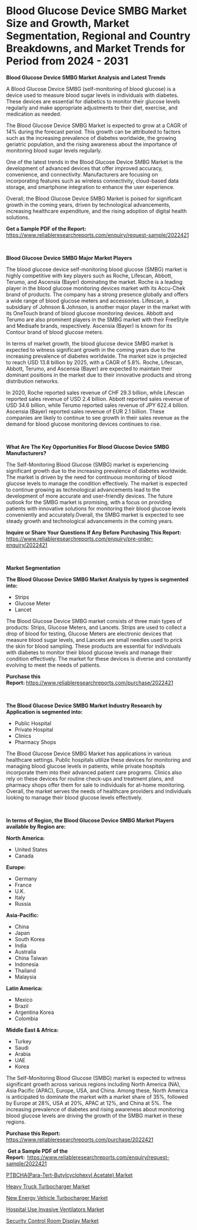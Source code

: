 <p><h1>Blood Glucose Device SMBG Market Size and Growth, Market Segmentation, Regional and Country Breakdowns, and Market Trends for Period from 2024 -  2031</h1></p><p><strong>Blood Glucose Device SMBG Market Analysis and Latest Trends</strong></p>
<p><p>A Blood Glucose Device SMBG (self-monitoring of blood glucose) is a device used to measure blood sugar levels in individuals with diabetes. These devices are essential for diabetics to monitor their glucose levels regularly and make appropriate adjustments to their diet, exercise, and medication as needed.</p><p>The Blood Glucose Device SMBG Market is expected to grow at a CAGR of 14% during the forecast period. This growth can be attributed to factors such as the increasing prevalence of diabetes worldwide, the growing geriatric population, and the rising awareness about the importance of monitoring blood sugar levels regularly.</p><p>One of the latest trends in the Blood Glucose Device SMBG Market is the development of advanced devices that offer improved accuracy, convenience, and connectivity. Manufacturers are focusing on incorporating features such as wireless connectivity, cloud-based data storage, and smartphone integration to enhance the user experience.</p><p>Overall, the Blood Glucose Device SMBG Market is poised for significant growth in the coming years, driven by technological advancements, increasing healthcare expenditure, and the rising adoption of digital health solutions.</p></p>
<p><strong>Get a Sample PDF of the Report:&nbsp;</strong> <a href="https://www.reliableresearchreports.com/enquiry/request-sample/2022421">https://www.reliableresearchreports.com/enquiry/request-sample/2022421</a></p>
<p>&nbsp;</p>
<p><strong>Blood Glucose Device SMBG Major Market Players</strong></p>
<p><p>The blood glucose device self-monitoring blood glucose (SMBG) market is highly competitive with key players such as Roche, Lifescan, Abbott, Terumo, and Ascensia (Bayer) dominating the market. Roche is a leading player in the blood glucose monitoring devices market with its Accu-Chek brand of products. The company has a strong presence globally and offers a wide range of blood glucose meters and accessories. Lifescan, a subsidiary of Johnson & Johnson, is another major player in the market with its OneTouch brand of blood glucose monitoring devices. Abbott and Terumo are also prominent players in the SMBG market with their FreeStyle and Medisafe brands, respectively. Ascensia (Bayer) is known for its Contour brand of blood glucose meters.</p><p>In terms of market growth, the blood glucose device SMBG market is expected to witness significant growth in the coming years due to the increasing prevalence of diabetes worldwide. The market size is projected to reach USD 13.8 billion by 2025, with a CAGR of 5.8%. Roche, Lifescan, Abbott, Terumo, and Ascensia (Bayer) are expected to maintain their dominant positions in the market due to their innovative products and strong distribution networks.</p><p>In 2020, Roche reported sales revenue of CHF 29.3 billion, while Lifescan reported sales revenue of USD 2.4 billion. Abbott reported sales revenue of USD 34.6 billion, while Terumo reported sales revenue of JPY 622.4 billion. Ascensia (Bayer) reported sales revenue of EUR 2.1 billion. These companies are likely to continue to see growth in their sales revenue as the demand for blood glucose monitoring devices continues to rise.</p></p>
<p>&nbsp;</p>
<p><strong>What Are The Key Opportunities For Blood Glucose Device SMBG Manufacturers?</strong></p>
<p><p>The Self-Monitoring Blood Glucose (SMBG) market is experiencing significant growth due to the increasing prevalence of diabetes worldwide. The market is driven by the need for continuous monitoring of blood glucose levels to manage the condition effectively. The market is expected to continue growing as technological advancements lead to the development of more accurate and user-friendly devices. The future outlook for the SMBG market is promising, with a focus on providing patients with innovative solutions for monitoring their blood glucose levels conveniently and accurately.Overall, the SMBG market is expected to see steady growth and technological advancements in the coming years.</p></p>
<p><strong>Inquire or Share Your Questions If Any Before Purchasing This Report:</strong> <a href="https://www.reliableresearchreports.com/enquiry/pre-order-enquiry/2022421">https://www.reliableresearchreports.com/enquiry/pre-order-enquiry/2022421</a></p>
<p>&nbsp;</p>
<p><strong>Market Segmentation</strong></p>
<p><strong>The Blood Glucose Device SMBG Market Analysis by types is segmented into:</strong></p>
<p><ul><li>Strips</li><li>Glucose Meter</li><li>Lancet</li></ul></p>
<p><p>The Blood Glucose Device SMBG market consists of three main types of products: Strips, Glucose Meters, and Lancets. Strips are used to collect a drop of blood for testing, Glucose Meters are electronic devices that measure blood sugar levels, and Lancets are small needles used to prick the skin for blood sampling. These products are essential for individuals with diabetes to monitor their blood glucose levels and manage their condition effectively. The market for these devices is diverse and constantly evolving to meet the needs of patients.</p></p>
<p><strong>Purchase this Report:&nbsp;</strong><a href="https://www.reliableresearchreports.com/purchase/2022421">https://www.reliableresearchreports.com/purchase/2022421</a></p>
<p>&nbsp;</p>
<p><strong>The Blood Glucose Device SMBG Market Industry Research by Application is segmented into:</strong></p>
<p><ul><li>Public Hospital</li><li>Private Hospital</li><li>Clinics</li><li>Pharmacy Shops</li></ul></p>
<p><p>The Blood Glucose Device SMBG Market has applications in various healthcare settings. Public hospitals utilize these devices for monitoring and managing blood glucose levels in patients, while private hospitals incorporate them into their advanced patient care programs. Clinics also rely on these devices for routine check-ups and treatment plans, and pharmacy shops offer them for sale to individuals for at-home monitoring. Overall, the market serves the needs of healthcare providers and individuals looking to manage their blood glucose levels effectively.</p></p>
<p>&nbsp;</p>
<p><strong>In terms of Region, the Blood Glucose Device SMBG Market Players available by Region are:</strong></p>
<p>
    <p> <strong> North America: </strong>
        <ul>
            <li>United States</li>
            <li>Canada</li>
        </ul>
        </p> 
    <p> <strong> Europe: </strong>
        <ul>
            <li>Germany</li>
            <li>France</li>
            <li>U.K.</li>
            <li>Italy</li>
            <li>Russia</li>
        </ul>
        </p> 
    <p> <strong> Asia-Pacific: </strong>
        <ul>
            <li>China</li>
            <li>Japan</li>
            <li>South Korea</li>
            <li>India</li>
            <li>Australia</li>
            <li>China Taiwan</li>
            <li>Indonesia</li>
            <li>Thailand</li>
            <li>Malaysia</li>
        </ul>
        </p> 
    <p> <strong> Latin America: </strong>
        <ul>
            <li>Mexico</li>
            <li>Brazil</li>
            <li>Argentina Korea</li>
            <li>Colombia</li>
        </ul>
        </p> 
    <p> <strong> Middle East & Africa: </strong>
        <ul>
            <li>Turkey</li>
            <li>Saudi</li>
            <li>Arabia</li>
            <li>UAE</li>
            <li>Korea</li>
        </ul>
    </p>
    </p>
<p><p>The Self-Monitoring Blood Glucose (SMBG) market is expected to witness significant growth across various regions including North America (NA), Asia Pacific (APAC), Europe, USA, and China. Among these, North America is anticipated to dominate the market with a market share of 35%, followed by Europe at 28%, USA at 20%, APAC at 12%, and China at 5%. The increasing prevalence of diabetes and rising awareness about monitoring blood glucose levels are driving the growth of the SMBG market in these regions.</p></p>
<p><strong>Purchase this Report: </strong><a href="https://www.reliableresearchreports.com/purchase/2022421">https://www.reliableresearchreports.com/purchase/2022421</a></p>
<p>&nbsp;<strong>Get a Sample PDF of the Report:&nbsp;&nbsp;</strong><a href="https://www.reliableresearchreports.com/enquiry/request-sample/2022421">https://www.reliableresearchreports.com/enquiry/request-sample/2022421</a></p>
<p><strong></strong></p>
<p><p><a href="https://picayune-night-cbd.notion.site/PTBCHA-Para-Tert-Butylcyclohexyl-Acetate-Market-Size-Market-Trends-and-Growth-Outlook-forecasted--f775868c2b4d43d2b7410ce8750ff72c">PTBCHA(Para-Tert-Butylcyclohexyl Acetate) Market</a></p><p><a href="https://view.publitas.com/reportprime-1/heavy-truck-turbocharger-market-share-market-new-trends-analysis-report-by-type-by-application-by-end-use-by-region-and-segment-forecasts-2024-2031/">Heavy Truck Turbocharger Market</a></p><p><a href="https://view.publitas.com/reportprime-1/new-energy-vehicle-turbocharger-market-provides-detailed-segmentation-of-this-market-based-on-type-application-and-region-and-forecast-for-the-period-from-2024-2031/">New Energy Vehicle Turbocharger Market</a></p><p><a href="https://github.com/redneck06/Market-Research-Report-List-2/blob/main/hospital-use-invasive-ventilators-market.md">Hospital Use Invasive Ventilators Market</a></p><p><a href="https://github.com/nicoletavirag/Market-Research-Report-List-2/blob/main/security-control-room-display-market.md">Security Control Room Display Market</a></p></p>